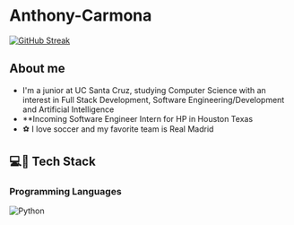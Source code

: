 # Anthony-Carmona

[![GitHub Streak](https://streak-stats.demolab.com/?user=AnthonyC247)](https://git.io/streak-stats)

## About me
-  I'm a junior at UC Santa Cruz, studying Computer Science with an interest in Full Stack Development, Software Engineering/Development and Artificial Intelligence
- **Incoming Software Engineer Intern for HP in Houston Texas
-  ⚽️ I love soccer and my favorite team is Real Madrid

## 💻🔨 Tech Stack

### Programming Languages
![Python](https://img.shields.io/badge/Python-3670A0?style=for-the-badge&logo=python&logoColor=ffdd54)
